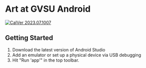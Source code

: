 # Art at GVSU Android

[![CalVer 2023.07.1007][img_version]][url_version]

## Getting Started

1. Download the latest version of Android Studio
2. Add an emulator or set up a physical device via USB debugging
3. Hit "Run 'app'" in the top toolbar.

[img_version]: https://img.shields.io/static/v1.svg?label=CalVer&message=2023.07.1007&color=blue
[url_version]: https://github.com/gvsucis/art-at-gvsu-android

